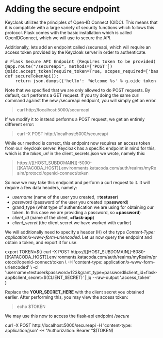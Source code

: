 # Adding the secure endpoint
Keycloak utilizes the principles of Open-ID Connect (OIDC). This means that it is compatible with a large variety of security functions which follows this protocol. Flask comes with the basic installation which is called OpenIDConnect, which we will use to secure the API.

Additionally, lets add an endpoint called /secureapi, which will require an access token provided by the Keycloak server in order to authenticate.

<pre class="file" data-filename="project/api.py" data-target="insert" data-marker="# Flask Secure Endpoint">
# Flask Secure API Endpoint (Requires token to be provided)
@app.route("/secureapi", methods=['POST'])
@oidc.accept_token(require_token=True, scopes_required=['basicUser'])
def secureTokenApi():
    return json.dumps({'hello': 'Welcome %s' % g.oidc_token_info['sub']})
</pre>

Note that we specified that we are only allowed to do POST requests. By default, curl performs a GET request. If you try doing the same curl command against the new /secureapi endpoint, you will simply get an error.

> curl http://localhost:5000/secureapi

If we modify it to instead performs a POST request, we get an entirely different error:

> curl -X POST http://localhost:5000/secureapi

While our method is correct, this endpoint now requires an access token from our Keycloak server. Keycloak has a specific endpoint in mind for this, which is the *token_url* in the client_secrets.json we wrote, namely this:

> https://[[HOST_SUBDOMAIN]]-5000-[[KATACODA_HOST]].environments.katacoda.com/auth/realms/myRealm/protocol/openid-connect/token

So now we may take this endpoint and perform a curl request to it. It will require a few data headers, namely:
* *username* (name of the user you created, **=testuser**)
* *password* (password of the user you created **=password**)
*  grand_type (what type of authentication we are using for obtaining our token. In this case we are providing a password, so **=password**)
*  *client_id* (name of the client, **=flask-app**)
*  *client_secret* (the client secret we have worked with earlier)

We will additionally need to specify a header (H) of the type *Content-Type: application/x-www-form-urlencoded*. 
Let us now query the endpoint and obtain a token, and export it for use:


export TOKEN=$(\
    curl -X POST https://[[HOST_SUBDOMAIN]]-8080-[[KATACODA_HOST]].environments.katacoda.com/auth/realms/myRealm/protocol/openid-connect/token \
    -H 'content-type: application/x-www-form-urlencoded' \
    -d 'username=testuser&password=123&grant_type=password&client_id=flask-app&client_secret=$(CLIENT_SECRET)' | jq --raw-output '.access_token' \
 )

Replace the **YOUR_SECRET_HERE** with the client secret you obtained earlier. After performing this, you may view the access token:

> echo $TOKEN

We may use this now to access the flask-api endpoint */secure*

curl -X POST http://localhost:5000/secureapi -H 'content-type: application/json' -H "Authorization: Bearer "$(TOKEN)

